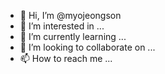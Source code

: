 - 👋 Hi, I’m @myojeongson
- 👀 I’m interested in ...
- 🌱 I’m currently learning ...
- 💞️ I’m looking to collaborate on ...
- 📫 How to reach me ...

<!---
myojeongson/myojeongson is a ✨ special ✨ repository because its `README.md` (this file) appears on your GitHub profile.
You can click the Preview link to take a look at your changes.
--->
